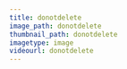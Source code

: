 ```yaml
---
title: donotdelete
image_path: donotdelete
thumbnail_path: donotdelete
imagetype: image
videourl: donotdelete
---
```

